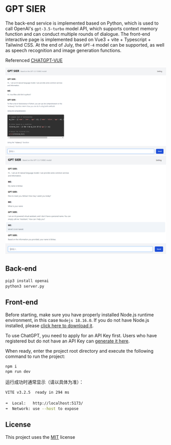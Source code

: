 # GPT SIER
The back-end service is implemented based on Python, which is used to call OpenAI's `gpt-3.5-turbo` model API, which supports context memory function and can conduct multiple rounds of dialogue. The front-end interactive page is implemented based on Vue3 + vite + Typescript + Tailwind CSS. At the end of July, the `GPT-4` model can be supported, as well as speech recognition and image generation functions.

Referenced [CHATGPT-VUE](https://github.com/lianginx/chatgpt-vue)

![](assets/1.png)
![](assets/2.png)

## Back-end
```bash
pip3 install openai
python3 server.py
```

## Front-end
Before starting, make sure you have properly installed Node.js runtime environment, in this case `Nodejs 18.16.0`. If you do not have Node.js installed, please [click here to download it](https://nodejs.org/).

To use ChatGPT, you need to apply for an API Key first. Users who have registered but do not have an API Key can [generate it here](https://platform.openai.com/account/api-keys).

When ready, enter the project root directory and execute the following command to run the project:

```bash
npm i
npm run dev
```

运行成功时通常显示（请以具体为准）：

```bash
VITE v3.2.5  ready in 294 ms

➜  Local:   http://localhost:5173/
➜  Network: use --host to expose
```


## License

This project uses the [MIT](LICENSE) license

